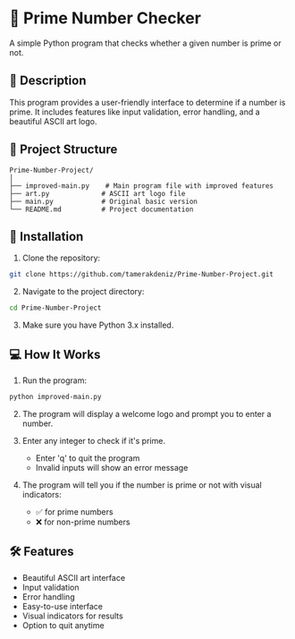 # 🔢 Prime Number Checker

A simple Python program that checks whether a given number is prime or not.

## 🎯 Description

This program provides a user-friendly interface to determine if a number is prime. It includes features like input validation, error handling, and a beautiful ASCII art logo.

## 📁 Project Structure

```
Prime-Number-Project/
│
├── improved-main.py    # Main program file with improved features
├── art.py             # ASCII art logo file
├── main.py            # Original basic version
└── README.md          # Project documentation
```


## 🚀 Installation

1. Clone the repository:
```bash
git clone https://github.com/tamerakdeniz/Prime-Number-Project.git
```

2. Navigate to the project directory:
```bash
cd Prime-Number-Project
```

3. Make sure you have Python 3.x installed.

## 💻 How It Works

1. Run the program:
```bash
python improved-main.py
```

2. The program will display a welcome logo and prompt you to enter a number.

3. Enter any integer to check if it's prime.
   - Enter 'q' to quit the program
   - Invalid inputs will show an error message

4. The program will tell you if the number is prime or not with visual indicators:
   - ✅ for prime numbers
   - ❌ for non-prime numbers

## 🛠️ Features

- Beautiful ASCII art interface
- Input validation
- Error handling
- Easy-to-use interface
- Visual indicators for results
- Option to quit anytime

